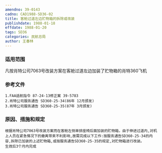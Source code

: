 ```yaml
---
amendno: 39-0143
cadno: CAD1988-SD36-02
title: 客舱过道左边贮物箱的拆除或改装
publishdate: 1988-01-18
effdate: 1988-01-20
tags: SD36
categories: 民航总局
author: 王春林
---
```


### 适用范围 
凡按肖特公司7063号改装方案在客舱过道左边加装了贮物箱的肖特360飞机

<!--more-->
### 参考文件
    1.FAA适航指令 87-24-13修正案 39-5783 
    2.肖特公司服务通告 SD360-25-34(86年 12月颁发) 
    3.肖特公司服务通告 SD360-25-35(87年 3月颁发) 

### 原因、措施和规定 
    根据肖特公司7063号改装方案而在客舱左侧单排座椅后面加装的贮物箱，由于伸进过道内,对机上人员在紧急情况下的撤离带来不利影响,故需完成以下工作:按服务通告SD360-25-34的内容,拆除已加装的上述贮物箱,或按服务通告SD360-25-35的规定,对贮物箱进行改装。 
    生效后3个月内完成
